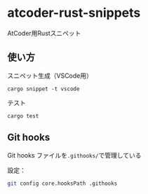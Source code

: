 # atcoder-rust-snippets

AtCoder用Rustスニペット

## 使い方

スニペット生成（VSCode用）

```
cargo snippet -t vscode
```

テスト

```
cargo test
```

## Git hooks

Git hooks ファイルを`.githooks/`で管理している

設定：

```sh
git config core.hooksPath .githooks
```